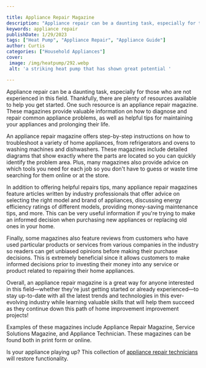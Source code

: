 ```yaml
---

title: Appliance Repair Magazine
description: "Appliance repair can be a daunting task, especially for those who are not experienced in this field. Thankfully, there are plenty ...read now to learn more"
keywords: appliance repair
publishDate: 1/29/2023
tags: ["Heat Pump", "Appliance Repair", "Appliance Guide"]
author: Curtis
categories: ["Household Appliances"]
cover: 
 image: /img/heatpump/292.webp
 alt: 'a striking heat pump that has shown great potential '

---
```


Appliance repair can be a daunting task, especially for those who are not experienced in this field. Thankfully, there are plenty of resources available to help you get started. One such resource is an appliance repair magazine. These magazines provide valuable information on how to diagnose and repair common appliance problems, as well as helpful tips for maintaining your appliances and prolonging their life. 

An appliance repair magazine offers step-by-step instructions on how to troubleshoot a variety of home appliances, from refrigerators and ovens to washing machines and dishwashers. These magazines include detailed diagrams that show exactly where the parts are located so you can quickly identify the problem area. Plus, many magazines also provide advice on which tools you need for each job so you don't have to guess or waste time searching for them online or at the store. 

In addition to offering helpful repairs tips, many appliance repair magazines feature articles written by industry professionals that offer advice on selecting the right model and brand of appliances, discussing energy efficiency ratings of different models, providing money-saving maintenance tips, and more. This can be very useful information if you're trying to make an informed decision when purchasing new appliances or replacing old ones in your home. 

Finally, some magazines also feature reviews from customers who have used particular products or services from various companies in the industry so readers can get unbiased opinions before making their purchase decisions. This is extremely beneficial since it allows customers to make informed decisions prior to investing their money into any service or product related to repairing their home appliances. 

Overall, an appliance repair magazine is a great way for anyone interested in this field—whether they're just getting started or already experienced—to stay up-to-date with all the latest trends and technologies in this ever-evolving industry while learning valuable skills that will help them succeed as they continue down this path of home improvement improvement projects!

Examples of these magazines include Appliance Repair Magazine, Service Solutions Magazine, and Appliance Technician. These magazines can be found both in print form or online.

Is your appliance playing up? This collection of <a href="/pages/appliance-repair-technicians/">appliance repair technicians</a> will restore functionality.